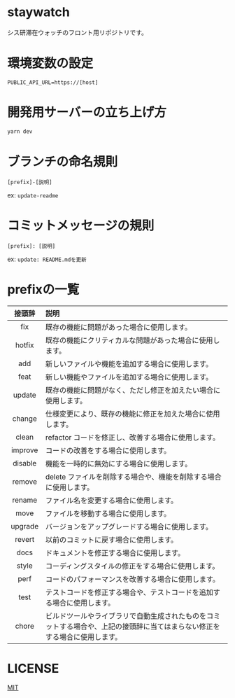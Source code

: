 # staywatch

シス研滞在ウォッチのフロント用リポジトリです。

# 環境変数の設定
```env[.env]
PUBLIC_API_URL=https://[host]
```

# 開発用サーバーの立ち上げ方

```zsh
yarn dev
```

# ブランチの命名規則

`[prefix]-[説明]`

ex: `update-readme`

# コミットメッセージの規則

`[prefix]: [説明]`

ex: `update: README.mdを更新`

# prefixの一覧

| 接頭辞  | 説明                                                                                                                       |
| :-----: | :------------------------------------------------------------------------------------------------------------------------- |
|   fix   | 既存の機能に問題があった場合に使用します。                                                                                 |
| hotfix  | 既存の機能にクリティカルな問題があった場合に使用します。                                                                   |
|   add   | 新しいファイルや機能を追加する場合に使用します。                                                                           |
|  feat   | 新しい機能やファイルを追加する場合に使用します。                                                                           |
| update  | 既存の機能に問題がなく、ただし修正を加えたい場合に使用します。                                                             |
| change  | 仕様変更により、既存の機能に修正を加えた場合に使用します。                                                                 |
|  clean  | refactor コードを修正し、改善する場合に使用します。                                                                        |
| improve | コードの改善をする場合に使用します。                                                                                       |
| disable | 機能を一時的に無効にする場合に使用します。                                                                                 |
| remove  | delete ファイルを削除する場合や、機能を削除する場合に使用します。                                                          |
| rename  | ファイル名を変更する場合に使用します。                                                                                     |
|  move   | ファイルを移動する場合に使用します。                                                                                       |
| upgrade | バージョンをアップグレードする場合に使用します。                                                                           |
| revert  | 以前のコミットに戻す場合に使用します。                                                                                     |
|  docs   | ドキュメントを修正する場合に使用します。                                                                                   |
|  style  | コーディングスタイルの修正をする場合に使用します。                                                                         |
|  perf   | コードのパフォーマンスを改善する場合に使用します。                                                                         |
|  test   | テストコードを修正する場合や、テストコードを追加する場合に使用します。                                                     |
|  chore  | ビルドツールやライブラリで自動生成されたものをコミットする場合や、上記の接頭辞に当てはまらない修正をする場合に使用します。 |

# LICENSE

[MIT](./LICENSE)
